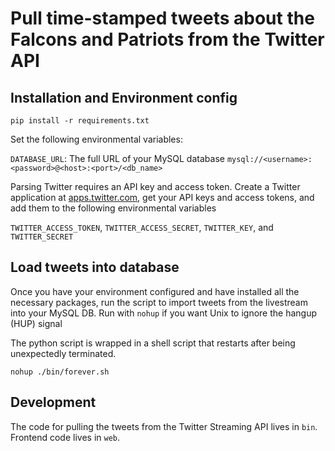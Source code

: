 Pull time-stamped tweets about the Falcons and Patriots from the Twitter API
===

Installation and Environment config
---
`pip install -r requirements.txt`

Set the following environmental variables:

`DATABASE_URL`: The full URL of your MySQL database `mysql://<username>:<password>@<host>:<port>/<db_name>`

Parsing Twitter requires an API key and access token. Create a Twitter application at [apps.twitter.com](https://apps.twitter.com/), get your API keys and access tokens, and add them to the following environmental variables

`TWITTER_ACCESS_TOKEN`, `TWITTER_ACCESS_SECRET`, `TWITTER_KEY`, and `TWITTER_SECRET`


Load tweets into database
---
Once you have your environment configured and have installed all the necessary packages, run the script to import tweets from the livestream into your MySQL DB. Run with `nohup` if you want Unix to ignore the hangup (HUP) signal

The python script is wrapped in a shell script that restarts after being unexpectedly terminated.

`nohup ./bin/forever.sh`

Development
---
The code for pulling the tweets from the Twitter Streaming API lives in `bin`. Frontend code lives in `web`.

